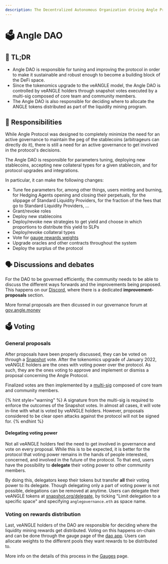 ```yaml
---
description: The Decentralized Autonomous Organization driving Angle Protocol
---
```


# 🗳 Angle DAO

## 🔎 TL;DR

- Angle DAO is responsible for tuning and improving the protocol in order to make it sustainable and robust enough to become a building block of the DeFi space.
- Since the tokenomics upgrade to the veANGLE model, the Angle DAO is controlled by veANGLE holders through snapshot votes executed by a multi-sig composed of core team and community members.
- The Angle DAO is also responsible for deciding where to allocate the ANGLE tokens distributed as part of the liquidity mining program.

## 🔘 Responsibilities

While Angle Protocol was designed to completely minimize the need for an active governance to maintain the peg of the stablecoins (arbitrageurs can directly do it), there is still a need for an active governance to get involved in the protocol's decisions.

The Angle DAO is responsible for parameters tuning, deploying new stablecoins, accepting new collateral types for a given stablecoin, and for protocol upgrades and integrations.

In particular, it can make the following changes:

- Tune fee parameters for, among other things, users minting and burning, for Hedging Agents opening and closing their perpetuals, for the slippage of Standard Liquidity Providers, for the fraction of the fees that go to Standard Liquidity Providers, ...
- Grant/revoke roles
- Deploy new stablecoins
- Deploy/revoke new strategies to get yield and choose in which proportions to distribute this yield to SLPs
- Deploy/revoke collateral types
- Vote for [gauge rewards weights](veANGLE/gauges.md)
- Upgrade oracles and other contracts throughout the system
- Deploy the surplus of the protocol

## 🗣 Discussions and debates

For the DAO to be governed efficiently, the community needs to be able to discuss the different ways forwards and the improvements being proposed. This happens on our [Discord](https://discord.com/invite/5Af6xum9bc), where there is a dedicated **improvement-proposals** section.

More formal proposals are then dicussed in our governance forum at [gov.angle.money](https://gov.angle.money)

## 🗳 Voting

### General proposals

After proposals have been properly discussed, they can be voted on through a [Snapshot](https://snapshot.org/#/anglegovernance.eth/) vote. After the tokenomics upgrade of January 2022, veANGLE holders are the ones with voting power over the protocol. As such, they are the ones voting to approve and implement or dismiss a proposal concerning the Angle Protocol.

Finalized votes are then implemented by a [multi-sig](https://etherscan.io/address/0xdC4e6DFe07EFCa50a197DF15D9200883eF4Eb1c8) composed of core team and community members.

{% hint style="warning" %}
A signature from the multi-sig is required to enforce the outcomes of the Snapshot votes. In almost all cases, it will vote in-line with what is voted by veANGLE holders. However, proposals considered to be clear open attacks against the protocol will not be signed for.
{% endhint %}

#### Delegating voting power

Not all veANGLE holders feel the need to get involved in governance and vote on every proposal. While this is to be expected, it is better for the protocol that voting power remains in the hands of people interested, concerned, and involved in the future of the protocol. To that end, users have the possibility to **delegate** their voting power to other community members.

By doing this, delegators keep their tokens but transfer **all** their voting power to its delegate. Though delegating only a part of voting power is not possible, delegations can be removed at anytime. Users can delegate their veANGLE tokens at [snapshot.org/delegate](https://snapshot.org/#/delegate), by ticking "Limit delegation to a specific space" and specifying `anglegovernance.eth` as space name.

### Voting on rewards distribution

Last, veANGLE holders of the DAO are responsible for deciding where the liquidity mining rewards get distributed. Voting on this happens on-chain and can be done through the gauge page of the [dao app](https://dao.angle.money). Users can allocate weights to the different pools they want rewards to be distributed to.

More info on the details of this process in the [Gauges](veANGLE/gauges.md) page.
